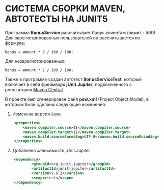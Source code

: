 # СИСТЕМА СБОРКИ MAVEN, АВТОТЕСТЫ НА JUNIT5

Программа **BonusService** рассчитывает бонус клиентам (лимит - 500).
Для зарегистрированных пользователей он рассчитывается по формуле: 

    bonus = amount * 3 / 100 / 100;   

Для незарегистрированных:

    bonus = amount * 1 / 100 / 100;
  
Также в программе создан автотест **BonusServiceTest**, который включает в себя фреймворк **jUnit.Jupiter**, подключенного с репозитория [Maven Central](https://mvnrepository.com/)

В проекте был сгенерирован файл **pow.xml** (Project Object Model), в которым были сделаны следующие изменения:
    
1. Изменена версия Java:
    
```xml
    <properties>
        <maven.compiler.source>11</maven.compiler.source>
        <maven.compiler.target>11</maven.compiler.target>
        <maven.build.sourceEncoding>UTF-8</maven.build.sourceEncoding>
    </properties>
```

2. Добавлена зависимость jUnit.Jupiter

```xml
    <dependency>
            <groupId>org.junit.jupiter</groupId>
            <artifactId>junit-jupiter</artifactId>
            <version>5.6.2</version>
            <scope>test</scope>
    </dependency>
```

